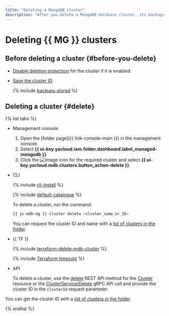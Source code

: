 ```yaml
---
title: "Deleting a MongoDB cluster"
description: "After you delete a MongoDB database cluster, its backups are kept for 7 days for recovery purposes. To restore a deleted cluster from its backup, you'll need its ID, so please store the cluster ID safely before deleting the cluster."
---
```


# Deleting {{ MG }} clusters

## Before deleting a cluster {#before-you-delete}

* [Disable deletion protection](update.md#change-additional-settings) for the cluster if it is enabled.
* [Save the cluster ID](cluster-list.md#list-clusters).

   {% include [backups-stored](../../_includes/mdb/backups-stored.md) %}

## Deleting a cluster {#delete}

{% list tabs %}

- Management console

   1. Open the [folder page]({{ link-console-main }}) in the management console.
   1. Select **{{ ui-key.yacloud.iam.folder.dashboard.label_managed-mongodb }}**.
   1. Click the ![image](../../_assets/options.svg) icon for the required cluster and select **{{ ui-key.yacloud.mdb.clusters.button_action-delete }}**.

- CLI

   {% include [cli-install](../../_includes/cli-install.md) %}

   {% include [default-catalogue](../../_includes/default-catalogue.md) %}

   To delete a cluster, run the command:

   ```bash
   {{ yc-mdb-mg }} cluster delete <cluster_name_or_ID>
   ```

   You can request the cluster ID and name with a [list of clusters in the folder](cluster-list.md#list-clusters).

- {{ TF }}

   {% include [terraform-delete-mdb-cluster](../../_includes/mdb/terraform-delete-mdb-cluster.md) %}

   {% include [Terraform timeouts](../../_includes/mdb/mmg/terraform/timeouts.md) %}

- API

   To delete a cluster, use the [delete](../api-ref/Cluster/delete.md) REST API method for the [Cluster](../api-ref/Cluster/index.md) resource or the [ClusterService/Delete](../api-ref/grpc/cluster_service.md#Delete) gRPC API call and provide the cluster ID in the `clusterId` request parameter.

You can get the cluster ID with a [list of clusters in the folder](cluster-list.md#list-clusters).

{% endlist %}
